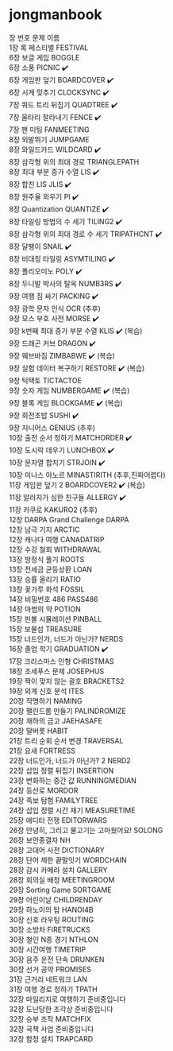 # jongmanbook   
장  번호	 문제  이름	   
1장	록 페스티벌	FESTIVAL      
6장	보글 게임	BOGGLE   
6장	소풍	PICNIC ✔️   
6장	게임판 덮기	BOARDCOVER ✔️   
6장	시계 맞추기	CLOCKSYNC ✔️   
7장	쿼드 트리 뒤집기	QUADTREE ✔️   
7장	울타리 잘라내기	FENCE ✔️   
7장	팬 미팅	FANMEETING    
8장	외발뛰기	JUMPGAME    
8장	와일드카드	WILDCARD ✔️   
8장	삼각형 위의 최대 경로	TRIANGLEPATH    
8장	최대 부분 증가 수열	LIS ✔️   
8장	합친 LIS	JLIS ✔️   
8장	원주율 외우기	PI ✔️   
8장	Quantization	QUANTIZE ✔️   
8장	타일링 방법의 수 세기	TILING2 ✔️   
8장	삼각형 위의 최대 경로 수 세기  TRIPATHCNT ✔️   
8장	달팽이	SNAIL   ✔️   
8장	비대칭 타일링	ASYMTILING   ✔️   
8장	폴리오미노	POLY   ✔️   
8장	두니발 박사의 탈옥	NUMB3RS   ✔️   
9장	여행 짐 싸기	PACKING   ✔️   
9장	광학 문자 인식	OCR   (추후)   
9장	모스 부호 사전	MORSE   ✔️   
9장	k번째 최대 증가 부분 수열	KLIS ✔️  (복습)   
9장	드래곤 커브	DRAGON   ✔️   
9장	웨브바짐	ZIMBABWE  ✔️ (복습)   
9장	실험 데이터 복구하기	RESTORE   ✔️ (복습)   
9장	틱택토	TICTACTOE   
9장	숫자 게임	NUMBERGAME   ✔️ (복습)    
9장	블록 게임	BLOCKGAME   ✔️ (복습)    
9장	회전초밥	SUSHI   ✔️      
9장	지니어스	GENIUS   (추후)   
10장	출전 순서 정하기	MATCHORDER    ✔️      
10장	도시락 데우기	LUNCHBOX   ✔️   
10장	문자열 합치기	STRJOIN   ✔️   
10장	미나스 아노르	MINASTIRITH   (추후,진짜어렵다)   
11장	게임판 덮기 2	BOARDCOVER2   ✔️ (복습)     
11장	알러지가 심한 친구들	ALLERGY  ✔️    
11장	카쿠로	KAKURO2 (추후)   
12장	DARPA Grand Challenge	DARPA   
12장	남극 기지	ARCTIC   
12장	캐나다 여행	CANADATRIP   
12장	수강 철회	WITHDRAWAL   
13장	방정식 풀기	ROOTS   
13장	전세금 균등상환	LOAN   
13장	승률 올리기	RATIO   
13장	꽃가루 화석	FOSSIL   
14장	비밀번호 486	PASS486   
14장	마법의 약	POTION   
15장	핀볼 시뮬레이션	PINBALL   
15장	보물섬	TREASURE   
15장	너드인가, 너드가 아닌가?	NERDS   
16장	졸업 학기	GRADUATION   ✔️      
17장	크리스마스 인형	CHRISTMAS   
18장	조세푸스 문제	JOSEPHUS   
19장	짝이 맞지 않는 괄호	BRACKETS2   
19장	외계 신호 분석	ITES   
20장	작명하기	NAMING   
20장	팰린드롬 만들기	PALINDROMIZE   
20장	재하의 금고	JAEHASAFE   
20장	말버릇	HABIT   
21장	트리 순회 순서 변경	TRAVERSAL   
21장	요새	FORTRESS   
22장	너드인가, 너드가 아닌가? 2	NERD2   
22장	삽입 정렬 뒤집기	INSERTION   
23장	변화하는 중간 값	RUNNINGMEDIAN   
24장	등산로	MORDOR   
24장	족보 탐험	FAMILYTREE   
24장	삽입 정렬 시간 재기	MEASURETIME   
25장	에디터 전쟁	EDITORWARS   
26장	안녕히, 그리고 물고기는 고마웠어요!	SOLONG   
26장	보안종결자	NH   
28장	고대어 사전	DICTIONARY   
28장	단어 제한 끝말잇기	WORDCHAIN   
28장	감시 카메라 설치	GALLERY   
28장	회의실 배정	MEETINGROOM   
29장	Sorting Game	SORTGAME   
29장	어린이날	CHILDRENDAY   
29장	하노이의 탑	HANOI4B   
30장	신호 라우팅	ROUTING   
30장	소방차	FIRETRUCKS   
30장	철인 N종 경기	NTHLON   
30장	시간여행	TIMETRIP   
30장	음주 운전 단속	DRUNKEN   
30장	선거 공약	PROMISES   
31장	근거리 네트워크	LAN   
31장	여행 경로 정하기	TPATH   
32장	마일리지로 여행하기	준비중입니다   
32장	도난당한 조각상	준비중입니다   
32장	승부 조작	MATCHFIX   
32장	국책 사업	준비중입니다   
32장	함정 설치	TRAPCARD   
  
